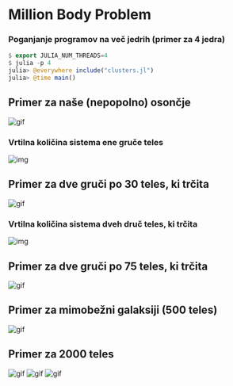 # Million Body Problem

### Poganjanje programov na več jedrih (primer za 4 jedra)
```julia
$ export JULIA_NUM_THREADS=4
$ julia -p 4
julia> @everywhere include("clusters.jl")
julia> @time main()
```

## Primer za naše (nepopolno) osončje
![gif](test2.gif)

### Vrtilna količina sistema ene gruče teles
![img](momentum-single-cluster.png)


## Primer za dve gruči po 30 teles, ki trčita
![gif](60teles.gif)


### Vrtilna količina sistema dveh druč teles, ki trčita
![img](momentum-two-clusters.png)

## Primer za dve gruči po 75 teles, ki trčita
![gif](out2.gif)

## Primer za mimobežni galaksiji (500 teles)
![gif](mimobezni.gif)


## Primer za 2000 teles
![gif](pobarvani_big_slow.gif)
![gif](pobarvani2000.gif)
![gif](mimobezni2000.gif)
